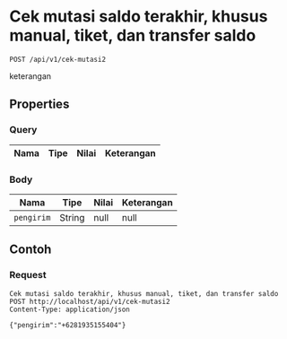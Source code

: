 # Cek mutasi saldo terakhir, khusus manual, tiket, dan transfer saldo
```http
POST /api/v1/cek-mutasi2
```
keterangan
## Properties
### Query
Nama | Tipe | Nilai | Keterangan
--- | --- | --- | ---
### Body
Nama | Tipe | Nilai | Keterangan
--- | --- | --- | ---
<code>pengirim</code> | String | null | null
## Contoh
### Request
```http
Cek mutasi saldo terakhir, khusus manual, tiket, dan transfer saldo
POST http://localhost/api/v1/cek-mutasi2
Content-Type: application/json

{"pengirim":"+6281935155404"}
```
